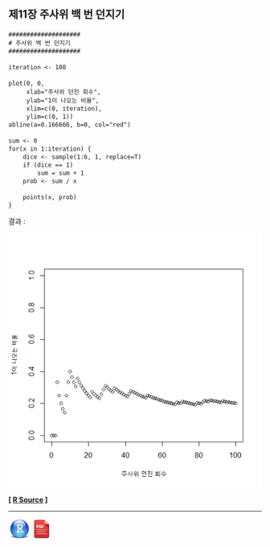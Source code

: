 ## 제11장 주사위 백 번 던지기



```{r}
####################
# 주사위 백 번 던지기
####################

iteration <- 100

plot(0, 0, 
     xlab="주사위 던진 회수", 
     ylab="1이 나오는 비율", 
     xlim=c(0, iteration), 
     ylim=c(0, 1)) 
abline(a=0.166666, b=0, col="red") 

sum <- 0
for(x in 1:iteration) {
    dice <- sample(1:6, 1, replace=T)
    if (dice == 1)
        sum = sum + 1 
    prob <- sum / x

    points(x, prob)
}
```

결과 :

![1570064223196](images/1570064223196.png)

**[ [R Source](source/ch_11_throwing_dice.R) ]**



------

 <img src="images/R.png" alt="R" style="zoom:80%;" /> <img src="images/pdf_image.png" alt="pdf_image" style="zoom:80%;" />